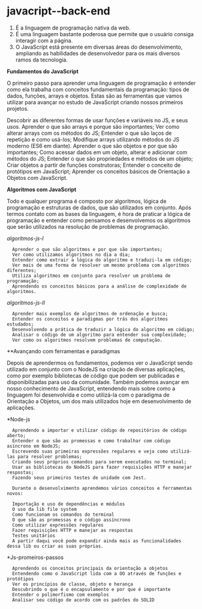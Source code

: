 # javacript--back-end


1. É a linguagem de programação nativa da web.
2. É uma linguagem bastante poderosa que permite que o usuário consiga interagir com a página.
3. O JavaScript está presente em diversas áreas do desenvolvimento, ampliando as habilidades de desenvolvedor para os mais diversos ramos da tecnologia.


**Fundamentos do JavaScript**

O primeiro passo para aprender uma linguagem de programação é entender como ela trabalha com conceitos fundamentais da programação: 
tipos de dados, funções, arrays e objetos. Estas são as ferramentas que vamos utilizar para avançar no estudo de JavaScript criando 
nossos primeiros projetos.

Descobrir as diferentes formas de usar funções e variáveis no JS, e seus usos.
Aprender o que são arrays e porque são importantes;
Ver como alterar arrays com os métodos do JS;
Entender o que são laços de repetição e como usá-los;
Modifique arrays utilizando métodos do JS moderno (ES6 em diante).
Aprender o que são objetos e por que são importantes;
Como acessar dados em um objeto, alterar e adicionar com métodos do JS;
Entender o que são propriedades e métodos de um objeto;
Criar objetos a partir de funções construtoras;
Entender o conceito de protótipos em JavaScript;
Aprender os conceitos básicos de Orientação a Objetos com JavaScript.


**Algoritmos com JavaScript**

Todo e qualquer programa é composto por algoritmos, lógica de programação e estruturas de dados, que são utilizados em conjunto. 
Após termos contato com as bases da linguagem, é hora de praticar a lógica de programação e entender como pensamos e desenvolvemos os algoritmos que serão utilizados na resolução de problemas de programação.

*algoritmos-js-I*

      Aprender o que são algoritmos e por que são importantes;
      Ver como utilizamos algoritmos no dia a dia;
      Entender como extrair a lógica do algoritmo e traduzi-la em código;
      Ver mais de uma forma de resolver um mesmo problema com algoritmos diferentes;
      Utiliza algoritmos em conjunto para resolver um problema de programação;
      Aprendendo os conceitos básicos para a análise de complexidade de algoritmos.
      
*algoritmos-js-II*

      Aprender mais exemplos de algoritmos de ordenação e busca;
      Entender os conceitos e paradigmas por trás dos algoritmos estudados;
      Desenvolvendo a prática de traduzir a lógica do algoritmo em código;
      Analisar o código de um algoritmo para entender sua complexidade;
      Ver como os algoritmos resolvem problemas de computação.
      
      
**Avançando com ferramentas e paradigmas

Depois de aprendermos os fundamentos, podemos ver o JavaScript sendo utilizado em conjunto com o NodeJS na criação de diversas aplicações, como por exemplo bibliotecas de código que podem ser publicadas e disponibilizadas para uso da comunidade. Também podemos avançar em nosso conhecimento de JavaScript, entendendo mais sobre como a linguagem foi desenvolvida e como utilizá-la com o paradigma de Orientação a Objetos, um dos mais utilizados hoje em desenvolvimento de aplicações.

*Node-js

      Aprendendo a importar e utilizar código de repositórios de código aberto;
      Entender o que são as promessas e como trabalhar com código asíncrono em NodeJS;
      Escrevendo suas primeiras expressões regulares e veja como utilizá-las para resolver problemas;
      Criando seus próprios comandos para serem executados no terminal;
      Usar as bibliotecas do NodeJS para fazer requisições HTTP e manejar respostas;
      Fazendo seus primeiros testes de unidade com Jest.
      
      Durante o desenvolvimento aprendemos vários conceitos e ferramentas novos:

      Importação e uso de dependências e módulos
      O uso da lib file system
      Como funcionam os comandos do terminal
      O que são as promessas e o código assíncrono
      Como utilizar expressões regulares
      Fazer requisições HTTP e manejar as respostas
      Testes unitários
      A partir daqui você pode expandir ainda mais as funcionalidades dessa lib ou criar as suas próprias.
     
*Js-promeiros-passos

      Aprendendo os conceitos principais da orientação a objetos
      Entendendo como o JavaScript lida com a OO através de funções e protótipos
      Ver os princípios de classe, objeto e herança
      Descubrindo o que é o encapsulamento e por que é importante
      Entender o polimorfismo com exemplos
      Analisar seu código de acordo com os padrões do SOLID
